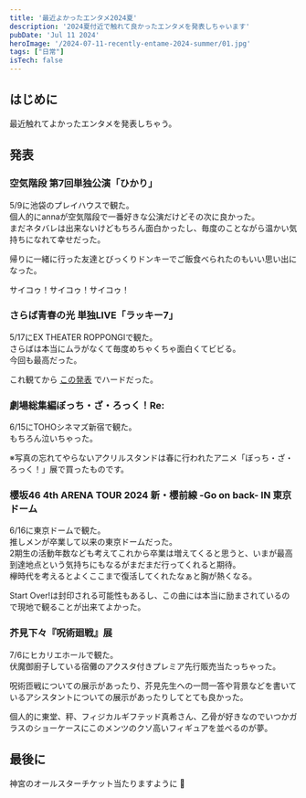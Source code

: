 ```yaml
---
title: '最近よかったエンタメ2024夏'
description: '2024夏付近で触れて良かったエンタメを発表しちゃいます'
pubDate: 'Jul 11 2024'
heroImage: '/2024-07-11-recently-entame-2024-summer/01.jpg'
tags: ["日常"]
isTech: false
---
```


## はじめに

最近触れてよかったエンタメを発表しちゃう。

## 発表

### 空気階段 第7回単独公演「ひかり」

5/9に池袋のプレイハウスで観た。  
個人的にannaが空気階段で一番好きな公演だけどその次に良かった。  
まだネタバレは出来ないけどもちろん面白かったし、毎度のことながら温かい気持ちになれて幸せだった。

帰りに一緒に行った友達とびっくりドンキーでご飯食べられたのもいい思い出になった。

サイコゥ！サイコゥ！サイコゥ！

### さらば青春の光 単独LIVE「ラッキー7」

5/17にEX THEATER ROPPONGIで観た。  
さらばは本当にムラがなくて毎度めちゃくちゃ面白くてビビる。  
今回も最高だった。

これ観てから [この発表](https://abnoumaru.com/tech/2024-05-18-third-thursday-lt/) でハードだった。

### 劇場総集編ぼっち・ざ・ろっく！Re:

6/15にTOHOシネマズ新宿で観た。  
もちろん泣いちゃった。

※写真の忘れてやらないアクリルスタンドは春に行われたアニメ「ぼっち・ざ・ろっく！」展で買ったものです。

### 櫻坂46 4th ARENA TOUR 2024 新・櫻前線 -Go on back- IN 東京ドーム

6/16に東京ドームで観た。  
推しメンが卒業して以来の東京ドームだった。  
2期生の活動年数なども考えてこれから卒業は増えてくると思うと、いまが最高到達地点という気持ちにもなるがまだまだ行ってくれると期待。  
欅時代を考えるとよくここまで復活してくれたなぁと胸が熱くなる。

Start Over!は封印される可能性もあるし、この曲には本当に励まされているので現地で観ることが出来てよかった。

### 芥見下々『呪術廻戦』展

7/6にヒカリエホールで観た。  
伏魔御廚子している宿儺のアクスタ付きプレミア先行販売当たっちゃった。  

呪術匝戦についての展示があったり、芥見先生への一問一答や背景などを書いているアシスタントについての展示があったりしてとても良かった。

個人的に東堂、秤、フィジカルギフテッド真希さん、乙骨が好きなのでいつかガラスのショーケースにこのメンツのクソ高いフィギュアを並べるのが夢。

## 最後に

神宮のオールスターチケット当たりますように 🙏